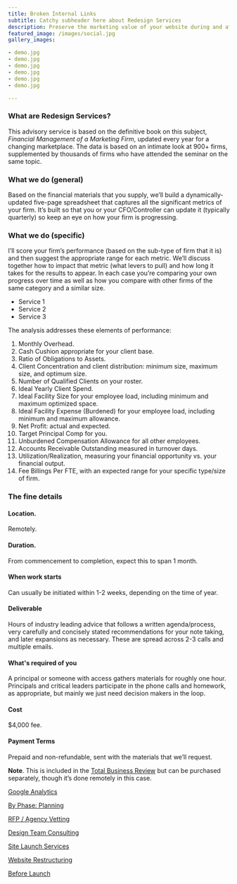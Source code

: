 ```yaml
---
title: Broken Internal Links
subtitle: Catchy subheader here about Redesign Services
description: Preserve the marketing value of your website during and after the redesign process.
featured_image: /images/social.jpg
gallery_images:

- demo.jpg
- demo.jpg
- demo.jpg
- demo.jpg
- demo.jpg
- demo.jpg

---
```

### What are Redesign Services?

This advisory service is based on the definitive book on this subject, *Financial Management of a Marketing Firm*, updated every year for a changing marketplace. The data is based on an intimate look at 900+ firms, supplemented by thousands of firms who have attended the seminar on the same topic.

### What we do (general)

Based on the financial materials that you supply, we’ll build a dynamically-updated five-page spreadsheet that captures all the significant metrics of your firm. It’s built so that you or your CFO/Controller can update it (typically quarterly) so keep an eye on how your firm is progressing.

### What we do (specific)

I’ll score your firm’s performance (based on the sub-type of firm that it is) and then suggest the appropriate range for each metric. We’ll discuss together how to impact that metric (what levers to pull) and how long it takes for the results to appear. In each case you’re comparing your own progress over time as well as how you compare with other firms of the same category and a similar size.

- Service 1
- Service 2
- Service 3

The analysis addresses these elements of performance:

1. Monthly Overhead.
2. Cash Cushion appropriate for your client base.
3. Ratio of Obligations to Assets.
4. Client Concentration and client distribution: minimum size, maximum size, and optimum size.
5. Number of Qualified Clients on your roster.
6. Ideal Yearly Client Spend.
7. Ideal Facility Size for your employee load, including minimum and maximum optimized space.
8. Ideal Facility Expense (Burdened) for your employee load, including minimum and maximum allowance.
9. Net Profit: actual and expected.
10. Target Principal Comp for you.
11. Unburdened Compensation Allowance for all other employees.
12. Accounts Receivable Outstanding measured in turnover days.
13. Utilization/Realization, measuring your financial opportunity vs. your financial output.
14. Fee Billings Per FTE, with an expected range for your specific type/size of firm.

### The fine details

#### Location. 

Remotely.

#### Duration.

From commencement to completion, expect this to span 1 month.

#### When work starts

Can usually be initiated within 1-2 weeks, depending on the time of year.

#### Deliverable

Hours of industry leading advice that follows a written agenda/process, very carefully and concisely stated recommendations for your note taking, and later expansions as necessary. These are spread across 2-3 calls and multiple emails.

#### What's required of you

A principal or someone with access gathers materials for roughly one hour. Principals and critical leaders participate in the phone calls and homework, as appropriate, but mainly we just need decision makers in the loop.

#### Cost

$4,000 fee.

#### Payment Terms

Prepaid and non-refundable, sent with the materials that we’ll request.

**Note**. This is included in the [Total Business Review](https://www.davidcbaker.com/recourses-total-business-review/) but can be purchased separately, though it’s done remotely in this case.

[Google Analytics](https://www.notion.so/Google-Analytics-01f71a9491324ed2be0da2673f858496)

[By Phase: Planning](https://www.notion.so/By-Phase-Planning-f4ec8edb81914c689c7a5066b75122f4)

[RFP / Agency Vetting](https://www.notion.so/RFP-Agency-Vetting-423e652099a640b89e8b4c278dbf59f7)

[Design Team Consulting](https://www.notion.so/Design-Team-Consulting-7dfc1c9d009043debb09e4ac2977afe9)

[Site Launch Services](https://www.notion.so/Site-Launch-Services-f19215971e674d70a5c386dc156a7cb5)

[Website Restructuring](https://www.notion.so/Website-Restructuring-fcb17d016d8b4d17a7f93747cb5566a3)

[Before Launch](https://www.notion.so/Before-Launch-ee0f9b6636fd459a905c14e3b8f7ce31)


